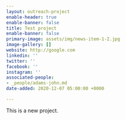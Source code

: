 ```yaml
---
layout: outreach-project
enable-header: true
enable-banner: false
title: Test project
enable-banner: false
primary-image: assets/img/news-item-1-2.jpg
image-gallery: []
website: http://google.com
linkedin: ''
twitter: ''
facebook: ''
instagram: ''
associated-people:
- _people/adams-john.md
date-added: 2020-12-07 05:00:00 +0000

---
```

This is a new project.